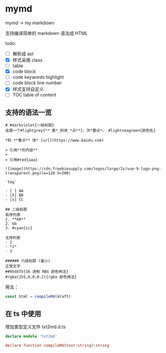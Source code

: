 # mymd

mymd -> my markdown

支持编译简单的 markdown 语法成 HTML

todo: 

- [ ] 解析成 ast
- [X] 样式采用 class
- [ ] table
- [X] code block
- [ ] code keywords highlight
- [ ] code block line number
- [X] 样式支持自定义
- [ ] TOC table of content

## 支持的语法一览

```text
# #darkviolet{一级标题}
这是一个#lightgrey{** 重*_斜体_*点**}，次*重点*， #lightseagreen{颜色名}

*斜 **重点** 体* [url](https://www.baidu.com)

> 引用**的内容**
> 
> 引用#red{aaa}

![image](https://cdn.freebiesupply.com/logos/large/2x/vue-9-logo-png-transparent.png)(w=120 h=200)

`tag`

- [ ] AA
- [X] BB
- [x] CC

## 二级标题
有序列表
1. **AA**
2. bb
3. #cyan{cc}

无序列表
- 1
- *2*
- 3

###### 六级标题 (最小)
正常文字
##95d475{16 进制 RBG 颜色用法}
#rgba(255,0,0,0.2){rgba 颜色用法}

```

用法：

```js
const html = compileMd(draft)
```

## 在 ts 中使用

增加类型定义文件 txt2md.d.ts

```ts
declare module 'txt2md'

declare function compileMd(text:string):string
```